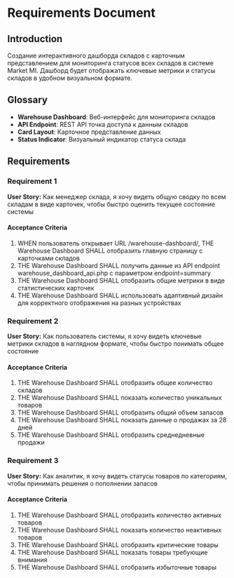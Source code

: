 # Requirements Document

## Introduction

Создание интерактивного дашборда складов с карточным представлением для мониторинга статусов всех складов в системе Market MI. Дашборд будет отображать ключевые метрики и статусы складов в удобном визуальном формате.

## Glossary

-   **Warehouse Dashboard**: Веб-интерфейс для мониторинга складов
-   **API Endpoint**: REST API точка доступа к данным складов
-   **Card Layout**: Карточное представление данных
-   **Status Indicator**: Визуальный индикатор статуса склада

## Requirements

### Requirement 1

**User Story:** Как менеджер склада, я хочу видеть общую сводку по всем складам в виде карточек, чтобы быстро оценить текущее состояние системы

#### Acceptance Criteria

1. WHEN пользователь открывает URL /warehouse-dashboard/, THE Warehouse Dashboard SHALL отобразить главную страницу с карточками складов
2. THE Warehouse Dashboard SHALL получить данные из API endpoint warehouse_dashboard_api.php с параметром endpoint=summary
3. THE Warehouse Dashboard SHALL отобразить общие метрики в виде статистических карточек
4. THE Warehouse Dashboard SHALL использовать адаптивный дизайн для корректного отображения на разных устройствах

### Requirement 2

**User Story:** Как пользователь системы, я хочу видеть ключевые метрики складов в наглядном формате, чтобы быстро понимать общее состояние

#### Acceptance Criteria

1. THE Warehouse Dashboard SHALL отобразить общее количество складов
2. THE Warehouse Dashboard SHALL показать количество уникальных товаров
3. THE Warehouse Dashboard SHALL отобразить общий объем запасов
4. THE Warehouse Dashboard SHALL показать данные о продажах за 28 дней
5. THE Warehouse Dashboard SHALL отобразить среднедневные продажи

### Requirement 3

**User Story:** Как аналитик, я хочу видеть статусы товаров по категориям, чтобы принимать решения о пополнении запасов

#### Acceptance Criteria

1. THE Warehouse Dashboard SHALL отобразить количество активных товаров
2. THE Warehouse Dashboard SHALL показать количество неактивных товаров
3. THE Warehouse Dashboard SHALL отобразить критические товары
4. THE Warehouse Dashboard SHALL показать товары требующие внимания
5. THE Warehouse Dashboard SHALL отобразить избыточные товары

